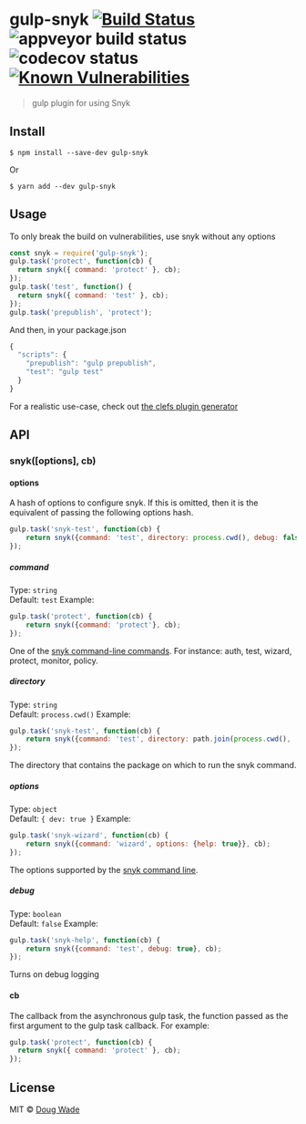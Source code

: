 # gulp-snyk [![Build Status](https://travis-ci.org/doug-wade/gulp-snyk.svg?branch=master)](https://travis-ci.org/doug-wade/gulp-snyk) ![appveyor build status](https://ci.appveyor.com/api/projects/status/github/doug-wade/gulp-snyk?branch=master&svg=true) ![codecov status](https://img.shields.io/codecov/c/github/doug-wade/gulp-snyk.svg) [![Known Vulnerabilities](https://snyk.io/test/github/doug-wade/gulp-snyk/badge.svg)](https://snyk.io/test/github/doug-wade/gulp-snyk)

> gulp plugin for using Snyk


## Install

```
$ npm install --save-dev gulp-snyk
```

Or

```
$ yarn add --dev gulp-snyk
```

## Usage

To only break the build on vulnerabilities, use snyk without any options

```javascript
const snyk = require('gulp-snyk');
gulp.task('protect', function(cb) {
  return snyk({ command: 'protect' }, cb);
});
gulp.task('test', function() {
  return snyk({ command: 'test' }, cb);
});
gulp.task('prepublish', 'protect');
```

And then, in your package.json

```javascript
{
  "scripts": {
    "prepublish": "gulp prepublish",
    "test": "gulp test"
  }
}
```

For a realistic use-case, check out [the clefs plugin generator](https://github.com/doug-wade/clefs/tree/master/packages/generator-clefs-plugin)

## API

### snyk([options], cb)

#### options

A hash of options to configure snyk.  If this is omitted, then it is the
equivalent of passing the following options hash.

```javascript
gulp.task('snyk-test', function(cb) {
	return snyk({command: 'test', directory: process.cwd(), debug: false, options: { dev: true }}, cb);
});
```

##### command

Type: `string`<br>
Default: `test`
Example:
```javascript
gulp.task('protect', function(cb) {
	return snyk({command: 'protect'}, cb);
});
```

One of the [snyk command-line commands](https://snyk.io/docs/using-snyk/).
For instance: auth, test, wizard, protect, monitor, policy.

##### directory

Type: `string`<br>
Default: `process.cwd()`
Example:
```javascript
gulp.task('snyk-test', function(cb) {
	return snyk({command: 'test', directory: path.join(process.cwd(), 'packages', 'my-package')}, cb);
});
```

The directory that contains the package on which to run the snyk command.

##### options

Type: `object`<br>
Default: `{ dev: true }`
Example:
```javascript
gulp.task('snyk-wizard', function(cb) {
	return snyk({command: 'wizard', options: {help: true}}, cb);
});
```

The options supported by the [snyk command line](https://snyk.io/docs/using-snyk/).

##### debug

Type: `boolean`<br>
Default: `false`
Example:
```javascript
gulp.task('snyk-help', function(cb) {
	return snyk({command: 'test', debug: true}, cb);
});
```

Turns on debug logging

#### cb

The callback from the asynchronous gulp task, the function passed as the first
argument to the gulp task callback.  For example:

```javascript
gulp.task('protect', function(cb) {
  return snyk({ command: 'protect' }, cb);
});
```

## License

MIT © [Doug Wade](http://dougwade.io)
